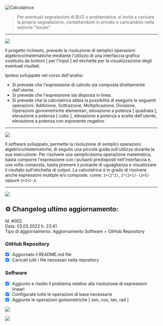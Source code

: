 
![Calcolatrice](https://i.imgur.com/gMMWWK2.png)

> Per eventuali segnalazioni di BUG o problematica, si invita a caricare la propria segnalazione, contattandomi in privato o caricandolo nella sezione "issues"

<hr>

![](https://i.imgur.com/YnvhPyu.png)

Il progetto richiesto, prevede la risoluzione di semplici operazioni algebrico/matematiche mediante l'utilizzo di una interfaccia grafica costituita da bottoni [ per l'input ] ed etichette per la visualizzazione degli eventuali risultati.

Ipotesi sviluppate nel corso dell'analisi: <br>
- Si prevede che l'espressione di calcolo sia composta direttamente dall'utente.
- Si prevede che l'espressione sia disposta in linea.
- Si prevede che la calcolatrice abbia la possibilità di eseguire le seguenti operazioni: Addizione, Sottrazione, Moltiplicazione, Divisione, Operazioni goniometriche     elementari, elevazione a potenza [ quadrata ], elevazione a potenza [ cubo ], elevazione a potenza a scelta dell'utente, elevazione a potenza con esponente negativo

<hr>

![](https://i.imgur.com/zKPtyQW.png)

Il software sviluppato, permette la risoluzione di semplici operazioni algebrico/matematiche, di seguito una piccola guida sull'utilizzo durante la sua esecuzione.
Per risolvere una semplicissima operazione matematica, basta comporre l'espressione con i pulsanti predisposti nell'interfaccia e, una volta composta, basta premere il pulsante di uguaglianza e visualizzare il risultato sull'etichetta di output.
La calcolatrice è in grado di risolvere anche espressioni multiple e/o composte, come: `2+(2^2)`, `2*(2+1)-(2+5)` oppure `2+3+2-4`.

<hr>

![](https://i.imgur.com/FAx9sjB.png)

## ⚙️ Changelog ultimo aggiornamento:

Id: #002 <br>
Data: 03.03.2022 h. 23.41 <br>
Tipo di aggiornamento: Aggiornamento Software + GitHub Repository <br>

### GitHub Repository
- [x] Aggiornato il README.md file
- [x] Caricati tutti i file necessari nella repository

### Software
- [x] Aggiunto e risolto il problema relativo alla risoluzione di espressioni lineari
- [x] Configurate tutte le operazioni di base necessarie
- [x] Aggiunte le operazioni goniometriche [ sen, cos, tan, rad ]

![](https://i.imgur.com/zfo7iVK.png)


![](https://i.imgur.com/Aw9yW7R.png)
